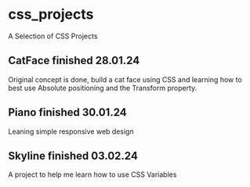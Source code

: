 # css_projects

A Selection of CSS Projects

## CatFace finished 28.01.24

Original concept is done, build a cat face using CSS and learning how to best use Absolute positioning and the Transform property.

## Piano finished 30.01.24

Leaning simple responsive web design

## Skyline finished 03.02.24

A project to help me learn how to use CSS Variables
